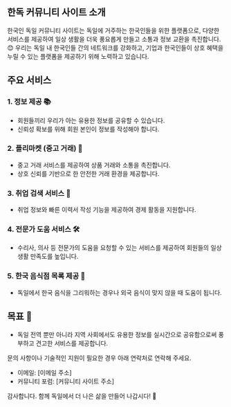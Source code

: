 
## 한독 커뮤니티 사이트 소개

한국인 독일 커뮤니티 사이트는 독일에 거주하는 한국인들을 위한 플랫폼으로, 다양한 서비스를 제공하여 일상 생활을 더욱 풍요롭게 만들고 소통과 정보 교환을 촉진합니다. 😊 우리는 독일 내 한국인들 간의 네트워크를 강화하고, 기업과 한국인들이 상호 혜택을 누릴 수 있는 플랫폼을 제공하기 위해 노력하고 있습니다.

## 주요 서비스

### 1. 정보 제공 📚

- 회원들끼리 우리가 아는 유용한 정보를 공유할 수 있습니다.
- 신뢰성 확보를 위해 회원 본인이 정보를 작성해야 합니다.

### 2. 플리마켓 (중고 거래) 🛒

- 중고 거래 서비스를 제공하여 상품 거래와 소통을 촉진합니다.
- 상호 신뢰를 기반으로 한 안전한 거래 환경을 제공합니다.

### 3. 취업 검색 서비스 💼

- 취업 정보와 빠른 이력서 작성 기능을 제공하여 경제 활동을 지원합니다.

### 4. 전문가 도움 서비스 🛠️

- 수리사, 의사 등 전문가의 도움을 요청할 수 있는 서비스를 제공하여 회원들의 일상 생활 만족도를 높입니다.

### 5. 한국 음식점 목록 제공 🍜

- 독일에서 한국 음식을 그리워하는 경우나 외국 음식이 맞지 않을 때 도움이 됩니다.

## 목표 🎯

- 독일 전역 뿐만 아니라 지역 사회에서도 유용한 정보를 실시간으로 공유함으로써 풍부하고 견고한 서비스를 제공합니다.


문의 사항이나 기술적인 지원이 필요한 경우 아래 연락처로 연락해 주세요.

- 이메일: [이메일 주소]
- 커뮤니티 포럼: [커뮤니티 사이트 주소]

감사합니다. 함께 독일에서 더 나은 삶을 만들어 나갑시다! 🌟
